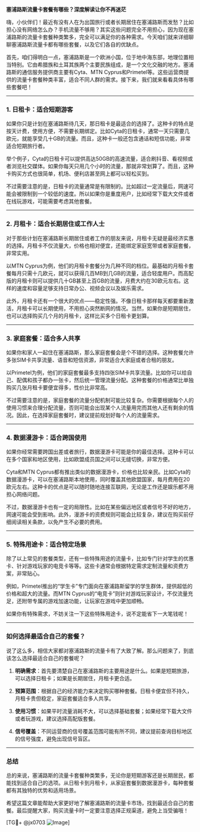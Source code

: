 **塞浦路斯流量卡套餐有哪些？深度解读让你不再迷茫**

嗨，小伙伴们！最近有没有人在为出国旅行或者长期居住在塞浦路斯而发愁？比如担心没有网络怎么办？手机流量不够用？其实这些问题完全不用担心，因为现在塞浦路斯的流量卡套餐种类繁多，完全可以满足你的各种需求。今天咱们就来详细聊聊塞浦路斯流量卡都有哪些套餐，以及它们各自的优缺点。

首先，咱们得明白一点，塞浦路斯是一个欧洲小国，位于地中海东部，地理位置相当特别。它由希腊族和土耳其族两个主要民族组成，是一个文化交融的地方。塞浦路斯的通信服务提供商主要有Cyta、MTN Cyprus和Primetel等。这些运营商提供的流量卡套餐种类丰富，适合不同人群的需求。接下来，我们就来看看具体有哪些套餐吧！

---

### **1. 日租卡：适合短期游客**
如果你只是计划在塞浦路斯待几天，那日租卡是最适合的选择了。这种卡的特点是按天计费，使用方便，不需要长期绑定。比如Cyta的日租卡，通常一天只需要几欧元，就能享受几十GB的流量。而且，这种卡一般还包含通话和短信功能，非常适合短期旅行者。

举个例子，Cyta的日租卡可以提供高达50GB的高速流量，适合刷抖音、看视频或者浏览社交媒体。如果你每天只用几个小时的流量，那就非常划算了。而且，这种卡购买方式也很简单，机场、便利店甚至网上都可以轻松买到。

不过需要注意的是，日租卡的流量通常是有限制的。比如超过一定流量后，网速可能会被限制到一个较低的速度。所以如果你是重度用户，比如经常下载大文件或者在线玩游戏，可能需要考虑其他套餐。

---

### **2. 月租卡：适合长期居住或工作人士**
对于那些计划在塞浦路斯长期居住或者工作的朋友来说，月租卡无疑是最经济实惠的选择。月租卡不仅流量大，价格也相对便宜，还能绑定家庭宽带或者家庭套餐，非常实用。

以MTN Cyprus为例，他们的月租卡套餐分为几种不同的档位。最基础的月租卡套餐每月只需十几欧元，就可以获得几百MB到几GB的流量，适合轻度用户。而高配版的月租卡则可以提供几十GB甚至上百GB的流量，月费大约在30欧元左右。这样的速度和容量足够支持日常办公、视频会议以及娱乐需求。

此外，月租卡还有一个很大的优点——稳定性强。不像日租卡那样每天都要重新激活，月租卡可以长期使用，不用担心突然断网的情况。当然，如果你是短期居住，也可以选择购买几个月的月租卡，这样比买多个日租卡更划算。

---

### **3. 家庭套餐：适合多人共享**
如果你和家人一起住在塞浦路斯，那么家庭套餐会是个不错的选择。这种套餐允许多张SIM卡共享流量、语音和短信资源，非常适合大家庭或者合租的朋友。

以Primetel为例，他们的家庭套餐最多支持四张SIM卡共享流量。比如你可以给自己、配偶和孩子都办一张卡，然后统一管理流量分配。这种套餐的价格通常比单独购买几张月租卡要便宜得多，性价比非常高。

不过需要注意的是，家庭套餐的流量分配机制可能比较复杂。你需要根据每个人的使用习惯来合理分配流量，否则可能会出现某个人流量用完而其他人还有剩余的情况。因此，在选择家庭套餐时，建议提前规划好每个人的流量需求。

---

### **4. 数据漫游卡：适合跨国使用**
如果你经常需要跨国出差或者旅行，数据漫游卡可能是你的最佳选择。这种卡可以在多个国家和地区使用，比如欧盟成员国之间可以无缝切换，非常方便。

Cyta和MTN Cyprus都有推出类似的数据漫游卡，价格也比较亲民。比如Cyta的数据漫游卡，可以在塞浦路斯本地使用，同时覆盖其他欧盟国家，每月费用在20欧元左右。这种卡的优点是可以随时随地连接互联网，无论是工作还是娱乐都不用担心网络问题。

不过，数据漫游卡也有一定的局限性。比如在某些偏远地区或者信号不好的地方，网速可能会受到影响。此外，漫游卡的资费规则可能会比较复杂，建议在购买前仔细阅读相关条款，以免产生不必要的费用。

---

### **5. 特殊用途卡：适合特定场景**
除了以上常见的套餐类型，还有一些特殊用途的流量卡，比如专门针对学生的优惠卡、针对游戏玩家的电竞卡等等。这些卡通常会根据特定需求定制流量和资费方案，非常贴心。

例如，Primetel推出的“学生卡”专门面向在塞浦路斯留学的学生群体，提供超低的价格和超大的流量。而MTN Cyprus的“电竞卡”则针对游戏玩家设计，不仅流量充足，还附带专属的游戏加速功能，让玩家在游戏中更加顺畅。

如果你有特殊需求，不妨关注一下这些特殊用途卡，说不定能省下一大笔钱呢！

---

### **如何选择最适合自己的套餐？**
说了这么多，相信大家都对塞浦路斯的流量卡有了大致了解。那么问题来了，到底该怎么选择最适合自己的套餐呢？

1. **明确需求**：首先要清楚自己在塞浦路斯的主要用途是什么。如果是短期旅游，可以选择日租卡；如果是长期居住，月租卡更合适。
   
2. **预算范围**：根据自己的经济能力来决定购买哪种套餐。日租卡便宜但不持久，月租卡贵但稳定，家庭套餐适合多人共享。

3. **使用习惯**：如果平时流量消耗不大，可以选择基础套餐；如果经常下载大文件或者玩游戏，建议选择高配版套餐。

4. **信号覆盖**：不同运营商的信号覆盖范围可能有所不同，建议提前查询目标地区的信号强度，避免出现信号盲区。

---

### **总结**
总的来说，塞浦路斯的流量卡套餐种类繁多，无论你是短期游客还是长期居民，都能找到适合自己的选项。从日租卡到月租卡，从家庭套餐到数据漫游卡，每种套餐都有其独特的优势和适用场景。

希望这篇文章能帮助大家更好地了解塞浦路斯的流量卡市场，找到最适合自己的套餐。最后提醒大家，购买流量卡时一定要注意选择正规渠道，避免上当受骗哦！

[TG💪+ @jx0703 ![Image](https://github.com/user-attachments/assets/dbca1d08-cadb-493c-b0ec-ad6f7a83f270)]
